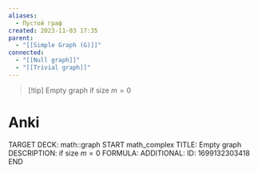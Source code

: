 ```yaml
---
aliases:
  - Пустой граф
created: 2023-11-03 17:35
parent:
  - "[[Simple Graph (G)]]"
connected:
  - "[[Null graph]]"
  - "[[Trivial graph]]"
---
```


> [!tip] Empty graph
> if size $m = 0$


# Anki
TARGET DECK: math::graph
START
math_complex
TITLE: Empty graph
DESCRIPTION: if size $m = 0$
FORMULA: 
ADDITIONAL:
ID: 1699132303418
END










